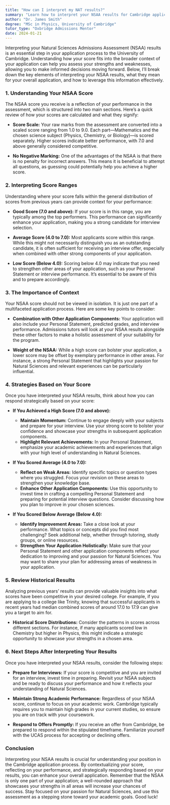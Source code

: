 ```yaml
---
title: "How can I interpret my NAT results?"
summary: "Learn how to interpret your NSAA results for Cambridge applications, assess your strengths, and make informed decisions for your future."
author: "Dr. James Smith"
degree: "MSc in Physics, University of Cambridge"
tutor_type: "Oxbridge Admissions Mentor"
date: 2024-01-21
---
```


Interpreting your Natural Sciences Admissions Assessment (NSAA) results is an essential step in your application process to the University of Cambridge. Understanding how your score fits into the broader context of your application can help you assess your strengths and weaknesses, allowing you to make informed decisions moving forward. Below, I’ll break down the key elements of interpreting your NSAA results, what they mean for your overall application, and how to leverage this information effectively. 

### 1. Understanding Your NSAA Score

The NSAA score you receive is a reflection of your performance in the assessment, which is structured into two main sections. Here’s a quick review of how your scores are calculated and what they signify:

- **Score Scale:** Your raw marks from the assessment are converted into a scaled score ranging from 1.0 to 9.0. Each part—Mathematics and the chosen science subject (Physics, Chemistry, or Biology)—is scored separately. Higher scores indicate better performance, with 7.0 and above generally considered competitive.

- **No Negative Marking:** One of the advantages of the NSAA is that there is no penalty for incorrect answers. This means it is beneficial to attempt all questions, as guessing could potentially help you achieve a higher score.

### 2. Interpreting Score Ranges

Understanding where your score falls within the general distribution of scores from previous years can provide context for your performance:

- **Good Score (7.0 and above):** If your score is in this range, you are typically among the top performers. This performance can significantly enhance your application, making you a strong candidate for interview selection.

- **Average Score (4.0 to 7.0):** Most applicants score within this range. While this might not necessarily distinguish you as an outstanding candidate, it is often sufficient for receiving an interview offer, especially when combined with other strong components of your application.

- **Low Score (Below 4.0):** Scoring below 4.0 may indicate that you need to strengthen other areas of your application, such as your Personal Statement or interview performance. It’s essential to be aware of this and to prepare accordingly.

### 3. The Importance of Context

Your NSAA score should not be viewed in isolation. It is just one part of a multifaceted application process. Here are some key points to consider:

- **Combination with Other Application Components:** Your application will also include your Personal Statement, predicted grades, and interview performance. Admissions tutors will look at your NSAA results alongside these other factors to make a holistic assessment of your suitability for the program. 

- **Weight of the NSAA:** While a high score can bolster your application, a lower score may be offset by exemplary performance in other areas. For instance, a strong Personal Statement that highlights your passion for Natural Sciences and relevant experiences can be particularly influential.

### 4. Strategies Based on Your Score

Once you have interpreted your NSAA results, think about how you can respond strategically based on your score:

- **If You Achieved a High Score (7.0 and above):**
  - **Maintain Momentum:** Continue to engage deeply with your subjects and prepare for your interview. Use your strong score to bolster your confidence and showcase your strengths in subsequent application components.
  - **Highlight Relevant Achievements:** In your Personal Statement, emphasize your academic achievements and experiences that align with your high level of understanding in Natural Sciences.

- **If You Scored Average (4.0 to 7.0):**
  - **Reflect on Weak Areas:** Identify specific topics or question types where you struggled. Focus your revision on these areas to strengthen your knowledge base.
  - **Enhance Other Application Components:** Use this opportunity to invest time in crafting a compelling Personal Statement and preparing for potential interview questions. Consider discussing how you plan to improve in your chosen sciences.

- **If You Scored Below Average (Below 4.0):**
  - **Identify Improvement Areas:** Take a close look at your performance. What topics or concepts did you find most challenging? Seek additional help, whether through tutoring, study groups, or online resources.
  - **Strengthen Your Application Holistically:** Make sure that your Personal Statement and other application components reflect your dedication to improving and your passion for Natural Sciences. You may want to share your plan for addressing areas of weakness in your application.

### 5. Review Historical Results

Analyzing previous years’ results can provide valuable insights into what scores have been competitive in your desired college. For example, if you are applying to a college like Trinity, knowing that successful applicants in recent years had median combined scores of around 17.0 to 17.9 can give you a target to aim for. 

- **Historical Score Distributions:** Consider the patterns in scores across different sections. For instance, if many applicants scored low in Chemistry but higher in Physics, this might indicate a strategic opportunity to showcase your strengths in a chosen area.

### 6. Next Steps After Interpreting Your Results

Once you have interpreted your NSAA results, consider the following steps:

- **Prepare for Interviews:** If your score is competitive and you are invited for an interview, invest time in preparing. Revisit your NSAA subjects and be ready to discuss your performance and how it reflects your understanding of Natural Sciences.

- **Maintain Strong Academic Performance:** Regardless of your NSAA score, continue to focus on your academic work. Cambridge typically requires you to maintain high grades in your current studies, so ensure you are on track with your coursework.

- **Respond to Offers Promptly:** If you receive an offer from Cambridge, be prepared to respond within the stipulated timeframe. Familiarize yourself with the UCAS process for accepting or declining offers.

### Conclusion

Interpreting your NSAA results is crucial for understanding your position in the Cambridge application process. By contextualizing your score, reflecting on your performance, and strategically responding based on your results, you can enhance your overall application. Remember that the NSAA is only one part of your application; a well-rounded approach that showcases your strengths in all areas will increase your chances of success. Stay focused on your passion for Natural Sciences, and use this assessment as a stepping stone toward your academic goals. Good luck!
    